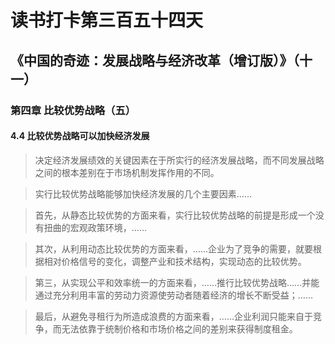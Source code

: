 读书打卡第三百五十四天
===
《中国的奇迹：发展战略与经济改革（增订版）》（十一）
---

### 第四章 比较优势战略（五）

#### 4.4 比较优势战略可以加快经济发展

> 决定经济发展绩效的关键因素在于所实行的经济发展战略，而不同发展战略之间的根本差别在于市场机制发挥作用的不同。

> 实行比较优势战略能够加快经济发展的几个主要因素……

> 首先，从静态比较优势的方面来看，实行比较优势战略的前提是形成一个没有扭曲的宏观政策环境，……

> 其次，从利用动态比较优势的方面来看，……企业为了竞争的需要，就要根据相对价格信号的变化，调整产业和技术结构，实现动态的比较优势。

> 第三，从实现公平和效率统一的方面来看，……推行比较优势战略……并能通过充分利用丰富的劳动力资源使劳动者随着经济的增长不断受益；……

> 最后，从避免寻租行为所造成浪费的方面来看，……企业利润只能来自于竞争，而无法依靠于统制价格和市场价格之间的差别来获得制度租金。